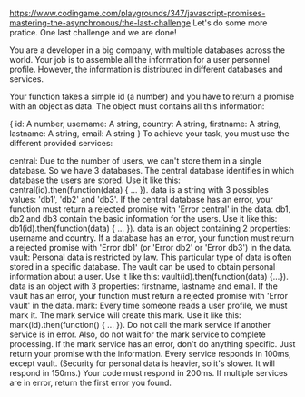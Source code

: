  https://www.codingame.com/playgrounds/347/javascript-promises-mastering-the-asynchronous/the-last-challenge
 Let's do some more pratice. One last challenge and we are done!

You are a developer in a big company, with multiple databases across the world. Your job is to assemble all the information for a user personnel profile. However, the information is distributed in different databases and services.

Your function takes a simple id (a number) and you have to return a promise with an object as data. The object must contains all this information:

{
    id: A number,
    username: A string,
    country: A string,
    firstname: A string,
    lastname: A string,
    email: A string
}
To achieve your task, you must use the different provided services:

central: Due to the number of users, we can't store them in a single database. So we have 3 databases. The central database identifies in which database the users are stored. Use it like this: central(id).then(function(data) { ... }). data is a string with 3 possibles values: 'db1', 'db2' and 'db3'. If the central database has an error, your function must return a rejected promise with 'Error central' in the data.
db1, db2 and db3 contain the basic information for the users. Use it like this: db1(id).then(function(data) { ... }). data is an object containing 2 properties: username and country. If a database has an error, your function must return a rejected promise with 'Error db1' (or 'Error db2' or 'Error db3') in the data.
vault: Personal data is restricted by law. This particular type of data is often stored in a specific database. The vault can be used to obtain personal information about a user. Use it like this: vault(id).then(function(data) {...}). data is an object with 3 properties: firstname, lastname and email. If the vault has an error, your function must return a rejected promise with 'Error vault' in the data.
mark: Every time someone reads a user profile, we must mark it. The mark service will create this mark. Use it like this: mark(id).then(function() { ... }). Do not call the mark service if another service is in error. Also, do not wait for the mark service to complete processing. If the mark service has an error, don't do anything specific. Just return your promise with the information.
Every service responds in 100ms, except vault. (Security for personal data is heavier, so it's slower. It will respond in 150ms.) Your code must respond in 200ms. If multiple services are in error, return the first error you found.